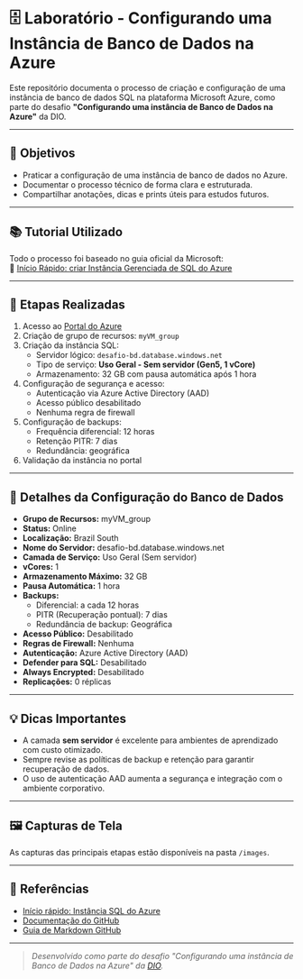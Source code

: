 # 🗄️ Laboratório - Configurando uma Instância de Banco de Dados na Azure

Este repositório documenta o processo de criação e configuração de uma instância de banco de dados SQL na plataforma Microsoft Azure, como parte do desafio **"Configurando uma instância de Banco de Dados na Azure"** da DIO.

---

## 🎯 Objetivos

- Praticar a configuração de uma instância de banco de dados no Azure.
- Documentar o processo técnico de forma clara e estruturada.
- Compartilhar anotações, dicas e prints úteis para estudos futuros.

---

## 📚 Tutorial Utilizado

Todo o processo foi baseado no guia oficial da Microsoft:  
🔗 [Início Rápido: criar Instância Gerenciada de SQL do Azure](https://learn.microsoft.com/pt-br/azure/azure-sql/database/single-database-create-quickstart)

---

## 📘 Etapas Realizadas

1. Acesso ao [Portal do Azure](https://portal.azure.com/)
2. Criação de grupo de recursos: `myVM_group`
3. Criação da instância SQL:
   - Servidor lógico: `desafio-bd.database.windows.net`
   - Tipo de serviço: **Uso Geral - Sem servidor (Gen5, 1 vCore)**
   - Armazenamento: 32 GB com pausa automática após 1 hora
4. Configuração de segurança e acesso:
   - Autenticação via Azure Active Directory (AAD)
   - Acesso público desabilitado
   - Nenhuma regra de firewall
5. Configuração de backups:
   - Frequência diferencial: 12 horas
   - Retenção PITR: 7 dias
   - Redundância: geográfica
6. Validação da instância no portal

---

## 🔧 Detalhes da Configuração do Banco de Dados

- **Grupo de Recursos:** myVM_group  
- **Status:** Online  
- **Localização:** Brazil South  
- **Nome do Servidor:** desafio-bd.database.windows.net  
- **Camada de Serviço:** Uso Geral (Sem servidor)  
- **vCores:** 1  
- **Armazenamento Máximo:** 32 GB  
- **Pausa Automática:** 1 hora  
- **Backups:**
  - Diferencial: a cada 12 horas  
  - PITR (Recuperação pontual): 7 dias  
  - Redundância de backup: Geográfica  
- **Acesso Público:** Desabilitado  
- **Regras de Firewall:** Nenhuma  
- **Autenticação:** Azure Active Directory (AAD)  
- **Defender para SQL:** Desabilitado  
- **Always Encrypted:** Desabilitado  
- **Replicações:** 0 réplicas

---

## 💡 Dicas Importantes

- A camada **sem servidor** é excelente para ambientes de aprendizado com custo otimizado.
- Sempre revise as políticas de backup e retenção para garantir recuperação de dados.
- O uso de autenticação AAD aumenta a segurança e integração com o ambiente corporativo.

---

## 🖼️ Capturas de Tela

As capturas das principais etapas estão disponíveis na pasta `/images`.

---

## 📎 Referências

- [Início rápido: Instância SQL do Azure](https://learn.microsoft.com/pt-br/azure/azure-sql/database/single-database-create-quickstart)  
- [Documentação do GitHub](https://docs.github.com)  
- [Guia de Markdown GitHub](https://www.markdownguide.org/basic-syntax/)

---

> *Desenvolvido como parte do desafio "Configurando uma instância de Banco de Dados na Azure" da [DIO](https://web.dio.me/).*
